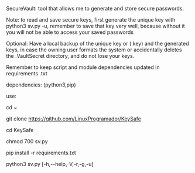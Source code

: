 SecureVault: tool that allows me to generate and store secure passwords.

Note: to read and save secure keys, 
first generate the unique key with python3 sv.py -u, 
remember to save that key very well, 
because without it you will not be able to access your saved passwords

Optional: Have a local backup of the unique key or (.key) and the generated keys, in case the owning user formats the system or accidentally deletes the .VaultSecret directory, and do not lose your keys.

Remember to keep script and module dependencies updated in requirements .txt

dependencies: (python3,pip) 

use: 

cd ~ 

git clone https://github.com/LinuxProgramador/KeySafe

cd KeySafe 

chmod 700 sv.py 

pip install -r requirements.txt 

python3 sv.py [-h,--help,-V,-r,-g,-u]
